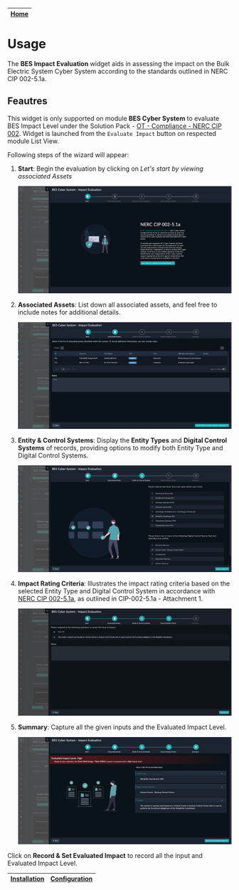 | [Home](../README.md) |
|----------------------|

# Usage

The **BES Impact Evaluation** widget aids in assessing the impact on the Bulk Electric System Cyber System according to the standards outlined in NERC CIP 002-5.1a.

## Feautres

This widget is only supported on module **BES Cyber System** to evaluate BES Impact Level under the Solution Pack - [OT - Compliance - NERC CIP 002](https://github.com/fortinet-fortisoar/solution-pack-ot-compliance-nerc-cip-002/blob/release/1.0.0/README.md). Widget is launched from the `Evaluate Impact` button on respected module List View. 

Following steps of the wizard will appear:
   
   1. **Start**: Begin the evaluation by clicking on *Let's start by viewing associated Assets*
            
        ![](./res/bes-impact-start.png)

   2. **Associated Assets**: List down all associated assets, and feel free to include notes for additional details.
    
        ![](./res/bes-impact-associated-assets.png)

   3. **Entity & Control Systems**: Display the **Entity Types** and **Digital Control Systems** of records, providing options to modify both Entity Type and Digital Control Systems.
        
        ![](./res/bes-impact-entity-and-systems.png)

   4. **Impact Rating Criteria**: Illustrates the impact rating criteria based on the selected Entity Type and Digital Control System in accordance with [NERC CIP 002-5.1a](https://www.nerc.com/pa/Stand/Reliability%20Standards/CIP-002-5.1a.pdf), as outlined in CIP-002-5.1a - Attachment 1.
   
        ![](./res/bes-impact-criteria.png)

   5. **Summary**: Capture all the given inputs and the Evaluated Impact Level.
    
        ![](./res/bes-impact-summary.png)

Click on **Record & Set Evaluated Impact** to record all the input and Evaluated Impact Level.

| [Installation](./setup.md#installation) | [Configuration](./setup.md#configuration) |
|-----------------------------------------|-------------------------------------------|